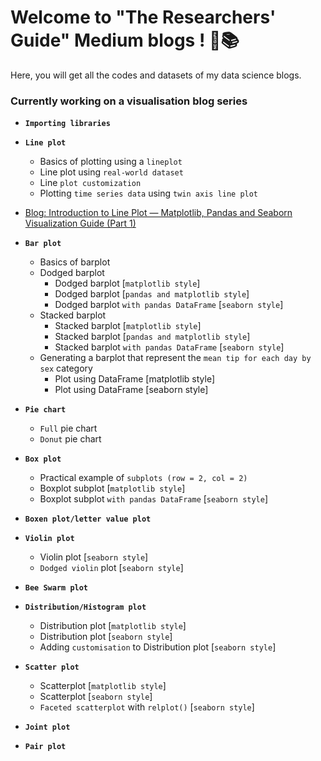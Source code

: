 # Welcome to "The Researchers' Guide" Medium blogs ! 📑📚

Here, you will get all the codes and datasets of my data science blogs.


### Currently working on a visualisation blog series

* **`Importing libraries`**
* **`Line plot`**
    * Basics of plotting using a `lineplot`
    * Line plot using `real-world dataset`
    * Line `plot customization`
    * Plotting `time series data` using `twin axis line plot`

* [Blog: Introduction to Line Plot — Matplotlib, Pandas and Seaborn Visualization Guide (Part 1)](https://medium.com/the-researchers-guide/introduction-to-line-plot-matplotlib-pandas-and-seaborn-visualization-guide-part-1-1e69cd0b71f1)

* **`Bar plot`**
    * Basics of barplot
    * Dodged barplot
        * Dodged barplot [`matplotlib style`]
        * Dodged barplot [`pandas and matplotlib style`]
        * Dodged barplot `with pandas DataFrame` [`seaborn style`]
    * Stacked barplot
        * Stacked barplot [`matplotlib style`]
        * Stacked barplot [`pandas and matplotlib style`]
        * Stacked barplot `with pandas DataFrame` [`seaborn style`]
    * Generating a barplot that represent the `mean tip for each day by sex` category
        * Plot using DataFrame [matplotlib style]
        * Plot using DataFrame [seaborn style]
* **`Pie chart`**
    * `Full` pie chart
    * `Donut` pie chart
* **`Box plot`**
    * Practical example of `subplots (row = 2, col = 2)`
    * Boxplot subplot [`matplotlib style`]
    * Boxplot subplot `with pandas DataFrame` [`seaborn style`]
* **`Boxen plot/letter value plot`**
* **`Violin plot`**
    * Violin plot [`seaborn style`]
    * `Dodged violin` plot [`seaborn style`]
* **`Bee Swarm plot`**
* **`Distribution/Histogram plot`**
    * Distribution plot [`matplotlib style`]
    * Distribution plot [`seaborn style`]
    * Adding `customisation` to Distribution plot [`seaborn style`]
* **`Scatter plot`**
    * Scatterplot [`matplotlib style`]
    * Scatterplot [`seaborn style`]
    * `Faceted scatterplot` with `relplot()` [`seaborn style`]
* **`Joint plot`**
* **`Pair plot`**

 
